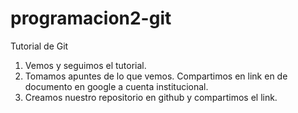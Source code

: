 # programacion2-git
Tutorial de Git
1. Vemos y seguimos el tutorial.
2. Tomamos apuntes de lo que vemos. Compartimos en link en de documento en google a cuenta institucional.
3. Creamos nuestro repositorio en github y compartimos el link.
